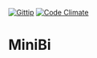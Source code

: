 [![Gittip](http://img.shields.io/gratipay/altherlex.svg)](http://gittip.com/altherlex)
[![Code Climate](https://codeclimate.com/repos/5421a327695680154600a098/badges/0a3f7e6a273d8ecb611c/gpa.svg)](https://codeclimate.com/repos/5421a327695680154600a098/feed)

# MiniBi

<script data-gratipay-username="altherlex" src="//gttp.co/v1.js">

Make your own reports and charts easy and fast in your rails application.

## System Requirements

* Rails3
* Ruby 1.9

(Ruby on Rails and other gem dependencies will be installed automatically by Bundler.)

## How use: Make your report/chart in 2 steps:

<table>
  <tr>
    <td align="center">
      <a href="https://lh3.googleusercontent.com/-_HVkdMuQ60g/VDVBpJpStUI/AAAAAAAACHg/t181BRZPNFw/w699-h675-no/simple_universe.png" target="_blank" title="Create Universe">
        <img src="https://lh4.googleusercontent.com/-CLKIVsoSFxY/VDVIH4tn0WI/AAAAAAAACIo/pdQBQGUXq54/w160-h154-no/icon_simple_universe.png" alt="Create Universe">
      </a>
      <br />
      <em>#1 Universe: Mounting query</em>
    </td>
  </tr>
  <tr>
    <td align="center">
      <a href="https://lh4.googleusercontent.com/-ESb-yaQ-ik4/VDVA49t9ffI/AAAAAAAACHM/eCVA2FatE8Y/w700-h604-no/widget.png" target="_blank" title="Create Widget">
       <img src="https://lh3.googleusercontent.com/-8sXKN50TE9s/VDVIIuWrh8I/AAAAAAAACIs/Xpz73Jak7aQ/w160-h138-no/icon_widget.png" alt="Create Widget">
      </a>
      <br />
      <em>#2 Widget: Mounting chart or report</em>
    </td>
  </tr> 
  <tr>
    <td align="center">
      <a href="https://lh6.googleusercontent.com/-fs7T7xIU0z8/VBtDqCThgGI/AAAAAAAACFU/on1mTJJ1FSs/w1278-h604-no/dashboard.jpg" target="_blank" title="Result">
        <img src="https://lh5.googleusercontent.com/--x-mmZluTuk/VDVIIPcNxWI/AAAAAAAACIk/sqHToOc971E/w160-h75-no/icon_dashboard.jpg" alt="Result">
      </a>
      <br />
      <em>Ready!</em>
    </td>
  </tr>     
</table>

## Tools

<a href="http://www.highcharts.com/">Highcharts</a>


This project rocks and uses MIT-LICENSE.
